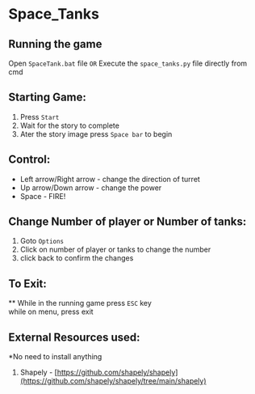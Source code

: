 # Space_Tanks
## Running the game
Open `SpaceTank.bat` file `OR` Execute the `space_tanks.py` file directly from cmd

## Starting Game:
1. Press `Start`
2. Wait for the story to complete
3. Ater the story image press `Space bar` to begin

## Control:
* Left arrow/Right arrow - change the direction of turret
* Up arrow/Down arrow - change the power
* Space - FIRE!

## Change Number of player or Number of tanks:
1. Goto `Options`
2. Click on number of player or tanks to change the number
3. click back to confirm the changes

## To Exit:
** While in the running game press `ESC` key
<br> while on menu, press exit

## External Resources used:
*No need to install anything
1. Shapely - [https://github.com/shapely/shapely](https://github.com/shapely/shapely/tree/main/shapely)

